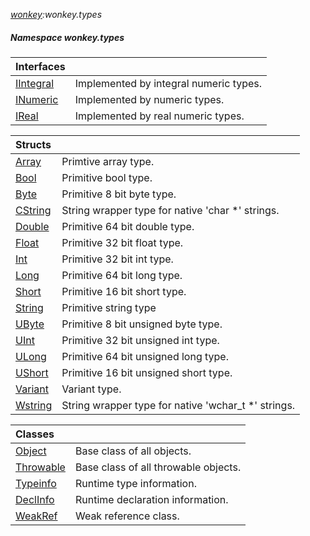 _[wonkey](../../modules/wonkey/wonkey-module.md):wonkey.types_
##### Namespace wonkey.types

| Interfaces | |
|:---|:---|
| [IIntegral](wonkey-types-iintegral.md) | Implemented by integral numeric types. |
| [INumeric](wonkey-types-inumeric.md) | Implemented by numeric types. |
| [IReal](wonkey-types-ireal.md) | Implemented by real numeric types. |

| Structs | |
|:---|:---|
| [Array<T>](wonkey-types-array.md) | Primtive array type. |
| [Bool](wonkey-types-bool.md) | Primitive bool type. |
| [Byte](wonkey-types-byte.md) | Primitive 8 bit byte type. |
| [CString](wonkey-types-cstring.md) | String wrapper type for native 'char *' strings. |
| [Double](wonkey-types-double.md) | Primitive 64 bit double type. |
| [Float](wonkey-types-float.md) | Primitive 32 bit float type. |
| [Int](wonkey-types-int.md) | Primitive 32 bit int type. |
| [Long](wonkey-types-long.md) | Primitive 64 bit long type. |
| [Short](wonkey-types-short.md) | Primitive 16 bit short type. |
| [String](wonkey-types-string.md) | Primitive string type |
| [UByte](wonkey-types-ubyte.md) | Primitive 8 bit unsigned byte type. |
| [UInt](wonkey-types-uint.md) | Primitive 32 bit unsigned int type. |
| [ULong](wonkey-types-ulong.md) | Primitive 64 bit unsigned long type. |
| [UShort](wonkey-types-ushort.md) | Primitive 16 bit unsigned short type. |
| [Variant](wonkey-types-variant.md) | Variant type. |
| [Wstring](wonkey-types-wstring.md) | String wrapper type for native 'wchar_t *' strings. |

| Classes | |
|:---|:---|
| [Object](wonkey-types-object.md) | Base class of all objects. |
| [Throwable](wonkey-types-throwable.md) | Base class of all throwable objects. |
| [Typeinfo](wonkey-types-typeinfo.md) | Runtime type information. |
| [DeclInfo](wonkey-types-declinfo.md) | Runtime declaration information. |
| [WeakRef](wonkey-types-weakref.md) | Weak reference class. |
